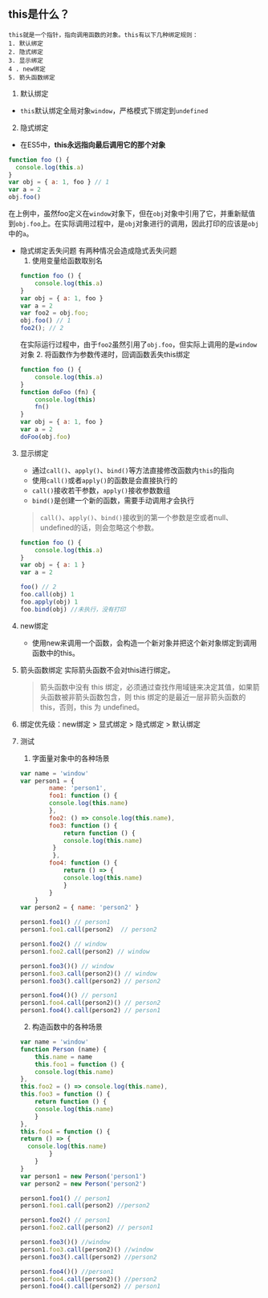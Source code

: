 ## this是什么？
    this就是一个指针，指向调用函数的对象。this有以下几种绑定规则：
    1. 默认绑定
    2. 隐式绑定
    3. 显示绑定
    4 . new绑定
    5. 箭头函数绑定
1. 默认绑定
- `this`默认绑定全局对象`window`，严格模式下绑定到`undefined`
2. 隐式绑定
- 在ES5中，**this永远指向最后调用它的那个对象** 
```js
function foo () {
  console.log(this.a)
}
var obj = { a: 1, foo } // 1
var a = 2
obj.foo()
```
在上例中，虽然foo定义在`window`对象下，但在`obj`对象中引用了它，并重新赋值到`obj.foo`上。在实际调用过程中，是`obj`对象进行的调用，因此打印的应该是`obj`中的`a`。
- 隐式绑定丢失问题
    有两种情况会造成隐式丢失问题
    1. 使用变量给函数取别名
    ```js
    function foo () {
        console.log(this.a)
    }
    var obj = { a: 1, foo } 
    var a = 2
    var foo2 = obj.foo;
    obj.foo() // 1
    foo2(); // 2
    ```
    在实际运行过程中，由于`foo2`虽然引用了`obj.foo`，但实际上调用的是`window`对象
    2. 将函数作为参数传递时，回调函数丢失this绑定
    ```js
    function foo () {
        console.log(this.a)
    }
    function doFoo (fn) {
        console.log(this)
        fn()
    }
    var obj = { a: 1, foo }
    var a = 2
    doFoo(obj.foo)
    ```
3. 显示绑定
   - 通过`call()`、`apply()`、`bind()`等方法直接修改函数内`this`的指向
   - 使用`call()`或者`apply()`的函数是会直接执行的
   - `call()`接收若干参数，`apply()`接收参数数组
   - `bind()`是创建一个新的函数，需要手动调用才会执行
    >`call()`、`apply()`、`bind()`接收到的第一个参数是空或者null、undefined的话，则会忽略这个参数。
    ```js
    function foo () {
        console.log(this.a)
    }
    var obj = { a: 1 }
    var a = 2

    foo() // 2
    foo.call(obj) 1
    foo.apply(obj) 1
    foo.bind(obj) //未执行，没有打印
    ```
4. new绑定
   - 使用new来调用一个函数，会构造一个新对象并把这个新对象绑定到调用函数中的this。
5. 箭头函数绑定
   实际箭头函数不会对this进行绑定。
    >箭头函数中没有 this 绑定，必须通过查找作用域链来决定其值，如果箭头函数被非箭头函数包含，则 this 绑定的是最近一层非箭头函数的 this，否则，this 为 undefined。
6. 绑定优先级：new绑定 > 显式绑定 > 隐式绑定 > 默认绑定

7. 测试
    1. 字面量对象中的各种场景
    ```js
    var name = 'window'
    var person1 = {
            name: 'person1',
            foo1: function () {
            console.log(this.name)
            },
            foo2: () => console.log(this.name),
            foo3: function () {
                return function () {
                console.log(this.name)
             }
             },
            foo4: function () {
                return () => {
                console.log(this.name)
                }
            }
        }
    var person2 = { name: 'person2' }

    person1.foo1() // person1
    person1.foo1.call(person2)  // person2

    person1.foo2() // window
    person1.foo2.call(person2) // window

    person1.foo3()() // window
    person1.foo3.call(person2)() // window
    person1.foo3().call(person2) // person2

    person1.foo4()() // person1
    person1.foo4.call(person2)() // person2
    person1.foo4().call(person2) // person1

    ```
    2. 构造函数中的各种场景
    ```js
    var name = 'window'
    function Person (name) {
        this.name = name
        this.foo1 = function () {
        console.log(this.name)
    },
    this.foo2 = () => console.log(this.name),
    this.foo3 = function () {
        return function () {
        console.log(this.name)
        }
    },
    this.foo4 = function () {
    return () => {
      console.log(this.name)
            }
        }
    }
    var person1 = new Person('person1')
    var person2 = new Person('person2')

    person1.foo1() // person1
    person1.foo1.call(person2) //person2

    person1.foo2() // person1
    person1.foo2.call(person2) // person1

    person1.foo3()() //window
    person1.foo3.call(person2)() //window
    person1.foo3().call(person2) //person2

    person1.foo4()() //person1
    person1.foo4.call(person2)() //person2
    person1.foo4().call(person2) // person1

    ```
